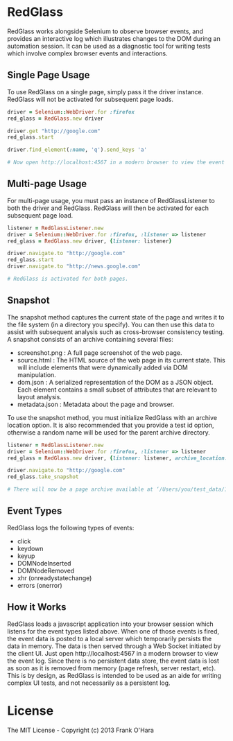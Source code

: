 # RedGlass

RedGlass works alongside Selenium to observe browser events, and provides an interactive log which illustrates changes to the DOM during an automation session.  It can be used as a diagnostic tool for writing tests which involve complex browser events and interactions.

## Single Page Usage

To use RedGlass on a single page, simply pass it the driver instance. RedGlass will not be activated for subsequent page loads.

```ruby
driver = Selenium::WebDriver.for :firefox
red_glass = RedGlass.new driver

driver.get "http://google.com"
red_glass.start

driver.find_element(:name, 'q').send_keys 'a'

# Now open http://localhost:4567 in a modern browser to view the event log.
```

## Multi-page Usage

For multi-page usage, you must pass an instance of RedGlassListener to both the driver and RedGlass. RedGlass will then be activated for each subsequent page load.

``` ruby
listener = RedGlassListener.new
driver = Selenium::WebDriver.for :firefox, :listener => listener
red_glass = RedGlass.new driver, {listener: listener}

driver.navigate.to "http://google.com"
red_glass.start
driver.navigate.to "http://news.google.com"

# RedGlass is activated for both pages.
```

## Snapshot

The snapshot method captures the current state of the page and writes it to the file system (in a directory you specify).  You can then use this data to assist with subsequent analysis such as cross-browser consistency testing.  A snapshot consists of an archive containing several files:

* screenshot.png : A full page screenshot of the web page.
* source.html : The HTML source of the web page in its current state.  This will include elements that were dynamically added via DOM manipulation.
* dom.json : A serialized representation of the DOM as a JSON object.  Each element contains a small subset of attributes that are relevant to layout analysis.
* metadata.json : Metadata about the page and browser.

To use the snapshot method, you must initialize RedGlass with an archive location option.  It is also recommended that you provide a test id option, otherwise a random name will be used for the parent archive directory.

```ruby
listener = RedGlassListener.new
driver = Selenium::WebDriver.for :firefox, :listener => listener
red_glass = RedGlass.new driver, {listener: listener, archive_location: ‘/Users/you/test_data’, test_id: 1}

driver.navigate.to "http://google.com"
red_glass.take_snapshot

# There will now be a page archive available at ‘/Users/you/test_data/1’.
```

## Event Types

RedGlass logs the following types of events:

* click
* keydown
* keyup
* DOMNodeInserted
* DOMNodeRemoved
* xhr (onreadystatechange)
* errors (onerror)

## How it Works

RedGlass loads a javascript application into your browser session which listens for the event types listed above.  When one of those events is fired, the event data is posted to a local server which temporarily persists the data in memory.  The data is then served through
a Web Socket initiated by the client UI.  Just open http://localhost:4567 in a modern browser to view the event log.  Since there is no persistent data store, the event data is lost as soon as it is removed from memory (page refresh, server restart, etc).  This is by design, as RedGlass is intended to be used
as an aide for writing complex UI tests, and not necessarily as a persistent log.

# License

The MIT License - Copyright (c) 2013 Frank O'Hara